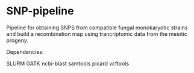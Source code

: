 # SNP-pipeline

Pipeline for obtaining SNPS from compatible fungal monokaryotic strains and build a recombination map using trancriptomic data from the meiotic progeny.  


Dependencies:

SLURM
GATK
ncbi-blast
samtools
picard
vcftools
